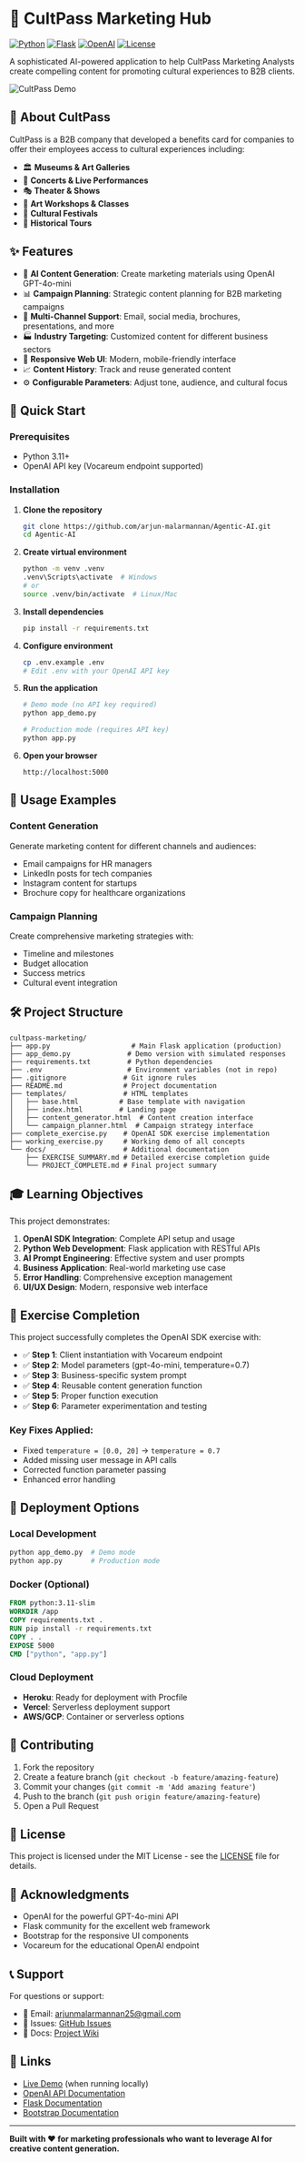 # 🎨 CultPass Marketing Hub

[![Python](https://img.shields.io/badge/Python-3.11+-blue.svg)](https://python.org)
[![Flask](https://img.shields.io/badge/Flask-2.3+-green.svg)](https://flask.palletsprojects.com)
[![OpenAI](https://img.shields.io/badge/OpenAI-GPT--4o--mini-orange.svg)](https://openai.com)
[![License](https://img.shields.io/badge/License-MIT-yellow.svg)](LICENSE)

A sophisticated AI-powered application to help CultPass Marketing Analysts create compelling content for promoting cultural experiences to B2B clients.

![CultPass Demo](https://img.shields.io/badge/Demo-Live-brightgreen.svg)

## 🏢 About CultPass

CultPass is a B2B company that developed a benefits card for companies to offer their employees access to cultural experiences including:

- 🏛️ **Museums & Art Galleries**
- 🎵 **Concerts & Live Performances** 
- 🎭 **Theater & Shows**
- 🎨 **Art Workshops & Classes**
- 🎪 **Cultural Festivals**
- 🏰 **Historical Tours**

## ✨ Features

- 🤖 **AI Content Generation**: Create marketing materials using OpenAI GPT-4o-mini
- 📊 **Campaign Planning**: Strategic content planning for B2B marketing campaigns
- 🎯 **Multi-Channel Support**: Email, social media, brochures, presentations, and more
- 🏭 **Industry Targeting**: Customized content for different business sectors
- 📱 **Responsive Web UI**: Modern, mobile-friendly interface
- 📈 **Content History**: Track and reuse generated content
- ⚙️ **Configurable Parameters**: Adjust tone, audience, and cultural focus

## 🚀 Quick Start

### Prerequisites
- Python 3.11+
- OpenAI API key (Vocareum endpoint supported)

### Installation

1. **Clone the repository**
   ```bash
   git clone https://github.com/arjun-malarmannan/Agentic-AI.git
   cd Agentic-AI
   ```

2. **Create virtual environment**
   ```bash
   python -m venv .venv
   .venv\Scripts\activate  # Windows
   # or
   source .venv/bin/activate  # Linux/Mac
   ```

3. **Install dependencies**
   ```bash
   pip install -r requirements.txt
   ```

4. **Configure environment**
   ```bash
   cp .env.example .env
   # Edit .env with your OpenAI API key
   ```

5. **Run the application**
   ```bash
   # Demo mode (no API key required)
   python app_demo.py
   
   # Production mode (requires API key)
   python app.py
   ```

6. **Open your browser**
   ```
   http://localhost:5000
   ```

## 🎯 Usage Examples

### Content Generation
Generate marketing content for different channels and audiences:
- Email campaigns for HR managers
- LinkedIn posts for tech companies
- Instagram content for startups
- Brochure copy for healthcare organizations

### Campaign Planning
Create comprehensive marketing strategies with:
- Timeline and milestones
- Budget allocation
- Success metrics
- Cultural event integration

## 🛠️ Project Structure

```
cultpass-marketing/
├── app.py                    # Main Flask application (production)
├── app_demo.py              # Demo version with simulated responses
├── requirements.txt         # Python dependencies
├── .env                     # Environment variables (not in repo)
├── .gitignore              # Git ignore rules
├── README.md               # Project documentation
├── templates/              # HTML templates
│   ├── base.html          # Base template with navigation
│   ├── index.html         # Landing page
│   ├── content_generator.html  # Content creation interface
│   └── campaign_planner.html  # Campaign strategy interface
├── complete_exercise.py    # OpenAI SDK exercise implementation
├── working_exercise.py     # Working demo of all concepts
└── docs/                   # Additional documentation
    ├── EXERCISE_SUMMARY.md # Detailed exercise completion guide
    └── PROJECT_COMPLETE.md # Final project summary
```

## 🎓 Learning Objectives

This project demonstrates:

1. **OpenAI SDK Integration**: Complete API setup and usage
2. **Python Web Development**: Flask application with RESTful APIs
3. **AI Prompt Engineering**: Effective system and user prompts
4. **Business Application**: Real-world marketing use case
5. **Error Handling**: Comprehensive exception management
6. **UI/UX Design**: Modern, responsive web interface

## 🧪 Exercise Completion

This project successfully completes the OpenAI SDK exercise with:

- ✅ **Step 1**: Client instantiation with Vocareum endpoint
- ✅ **Step 2**: Model parameters (gpt-4o-mini, temperature=0.7)
- ✅ **Step 3**: Business-specific system prompt
- ✅ **Step 4**: Reusable content generation function
- ✅ **Step 5**: Proper function execution
- ✅ **Step 6**: Parameter experimentation and testing

### Key Fixes Applied:
- Fixed `temperature = [0.0, 20]` → `temperature = 0.7`
- Added missing user message in API calls
- Corrected function parameter passing
- Enhanced error handling

## 🚀 Deployment Options

### Local Development
```bash
python app_demo.py  # Demo mode
python app.py       # Production mode
```

### Docker (Optional)
```dockerfile
FROM python:3.11-slim
WORKDIR /app
COPY requirements.txt .
RUN pip install -r requirements.txt
COPY . .
EXPOSE 5000
CMD ["python", "app.py"]
```

### Cloud Deployment
- **Heroku**: Ready for deployment with Procfile
- **Vercel**: Serverless deployment support
- **AWS/GCP**: Container or serverless options

## 🤝 Contributing

1. Fork the repository
2. Create a feature branch (`git checkout -b feature/amazing-feature`)
3. Commit your changes (`git commit -m 'Add amazing feature'`)
4. Push to the branch (`git push origin feature/amazing-feature`)
5. Open a Pull Request

## 📝 License

This project is licensed under the MIT License - see the [LICENSE](LICENSE) file for details.

## 🙏 Acknowledgments

- OpenAI for the powerful GPT-4o-mini API
- Flask community for the excellent web framework
- Bootstrap for the responsive UI components
- Vocareum for the educational OpenAI endpoint

## 📞 Support

For questions or support:
- 📧 Email: arjunmalarmannan25@gmail.com
- 💬 Issues: [GitHub Issues](https://github.com/arjun-malarmannan/Agentic-AI/issues)
- 📖 Docs: [Project Wiki](https://github.com/arjun-malarmannan/Agentic-AI/wiki)

## 🔗 Links

- [Live Demo](http://localhost:5000) (when running locally)
- [OpenAI API Documentation](https://platform.openai.com/docs)
- [Flask Documentation](https://flask.palletsprojects.com)
- [Bootstrap Documentation](https://getbootstrap.com)

---

**Built with ❤️ for marketing professionals who want to leverage AI for creative content generation.**
